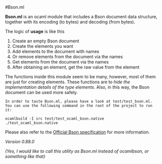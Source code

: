 #Bson.ml

**Bson.ml** is an ocaml module that includes a Bson document data structure, together with its encoding (to bytes) and decoding (from bytes). 

The logic of **usage** is like this

1. Create an empty Bson document
2. Create the elements you want
3. Add elements to the document with names
4. Or remove elements from the document via the names
5. Get elements from the document via the names
6. After obtaining an element, get the raw value from the element

The functions inside this module seem to be many, however, most of them are just for creating elements. These functions are to *hide the implementation details of the type elements*. Also, in this way, the Bson document can be used more safely.

	In order to taste Bson.ml, please have a look at test/test_bson.ml. You can use the following command in the root of the project to run it:

	ocamlbuild -I src test/test_ocaml_bson.native
	./test_ocaml_bson.native 


Please also refer to the [Official Bson specification](http://bsonspec.org/#/specification) for more information.

*Version 0.88.0* 

*(Yes, I would like to call this utility as Bson.ml instead of ocamlbson, or something like that)*

